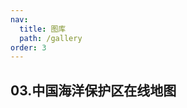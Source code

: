 ```yaml
---
nav:
  title: 图库
  path: /gallery
order: 3
---
```


## 03.中国海洋保护区在线地图

<code src= './marine_conservation/index.tsx'>

